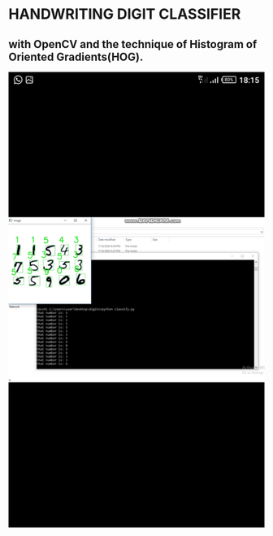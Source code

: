 # HANDWRITING DIGIT CLASSIFIER 
## with OpenCV and the technique of Histogram of Oriented Gradients(HOG).
![Screenshot](recognized.png)
